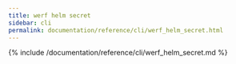 ```yaml
---
title: werf helm secret
sidebar: cli
permalink: documentation/reference/cli/werf_helm_secret.html
---
```


{% include /documentation/reference/cli/werf_helm_secret.md %}
